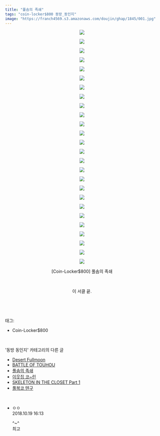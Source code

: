 ```yaml
---
title: "풀솜의 족쇄"
tags: "coin-locker$800 동방_동인지"
image: "https://franch4569.s3.amazonaws.com/doujin/ghap/1845/001.jpg"
---
```

<div class="article">
<p style="text-align: center; clear: none; float: none;"><img src="{{ site.imgserver2 }}/ghap/1845/001.jpg"/></p>
<p style="text-align: center; clear: none; float: none;"><img src="{{ site.imgserver2 }}/ghap/1845/002.jpg"/></p>
<p style="text-align: center; clear: none; float: none;"><img src="{{ site.imgserver2 }}/ghap/1845/003.jpg"/></p>
<p style="text-align: center; clear: none; float: none;"><img src="{{ site.imgserver2 }}/ghap/1845/004.jpg"/></p>
<p style="text-align: center; clear: none; float: none;"><img src="{{ site.imgserver2 }}/ghap/1845/005.jpg"/></p>
<p style="text-align: center; clear: none; float: none;"><img src="{{ site.imgserver2 }}/ghap/1845/006.jpg"/></p>
<p style="text-align: center; clear: none; float: none;"><img src="{{ site.imgserver2 }}/ghap/1845/007.jpg"/></p>
<p style="text-align: center; clear: none; float: none;"><img src="{{ site.imgserver2 }}/ghap/1845/008.jpg"/></p>
<p style="text-align: center; clear: none; float: none;"><img src="{{ site.imgserver2 }}/ghap/1845/009.jpg"/></p>
<p style="text-align: center; clear: none; float: none;"><img src="{{ site.imgserver2 }}/ghap/1845/010.jpg"/></p>
<p style="text-align: center; clear: none; float: none;"><img src="{{ site.imgserver2 }}/ghap/1845/011.jpg"/></p>
<p style="text-align: center; clear: none; float: none;"><img src="{{ site.imgserver2 }}/ghap/1845/012.jpg"/></p>
<p style="text-align: center; clear: none; float: none;"><img src="{{ site.imgserver2 }}/ghap/1845/013.jpg"/></p>
<p style="text-align: center; clear: none; float: none;"><img src="{{ site.imgserver2 }}/ghap/1845/014.jpg"/></p>
<p style="text-align: center; clear: none; float: none;"><img src="{{ site.imgserver2 }}/ghap/1845/015.jpg"/></p>
<p style="text-align: center; clear: none; float: none;"><img src="{{ site.imgserver2 }}/ghap/1845/016.jpg"/></p>
<p style="text-align: center; clear: none; float: none;"><img src="{{ site.imgserver2 }}/ghap/1845/017.jpg"/></p>
<p style="text-align: center; clear: none; float: none;"><img src="{{ site.imgserver2 }}/ghap/1845/018.jpg"/></p>
<p style="text-align: center; clear: none; float: none;"><img src="{{ site.imgserver2 }}/ghap/1845/019.jpg"/></p>
<p style="text-align: center; clear: none; float: none;"><img src="{{ site.imgserver2 }}/ghap/1845/020.jpg"/></p>
<p style="text-align: center; clear: none; float: none;"><img src="{{ site.imgserver2 }}/ghap/1845/021.jpg"/></p>
<p style="text-align: center; clear: none; float: none;"><img src="{{ site.imgserver2 }}/ghap/1845/022.jpg"/></p>
<p style="text-align: center; clear: none; float: none;"><img src="{{ site.imgserver2 }}/ghap/1845/023.jpg"/></p>
<p style="text-align: center; clear: none; float: none;"><img src="{{ site.imgserver2 }}/ghap/1845/024.jpg"/></p>
<p style="text-align: center; clear: none; float: none;"><img src="{{ site.imgserver2 }}/ghap/1845/025.jpg"/></p>
<p style="text-align: center; clear: none; float: none;"><img src="{{ site.imgserver2 }}/ghap/1845/026.jpg"/></p>
<p style="text-align: center; clear: none; float: none;">[Coin-Locker$800] 풀솜의 족쇄</p>
<p style="text-align: center; clear: none; float: none;"><br/></p>
<p style="text-align: center; clear: none; float: none;">이 서클 끝.</p>
<p><br/></p>
</div><br/>
<div class="tagTrail">
<p>태그: </p>
<ul>
<li>Coin-Locker$800</li>
</ul>
</div><br/>
<div class="another">
<p>'동방 동인지' 카테고리의 다른 글</p>
<ul>
<li><a href="/ghap_1847">Desert Fullmoon</a></li>
<li><a href="/ghap_1846">BATTLE OF TOUHOU</a></li>
<li><a href="/ghap_1845">풀솜의 족쇄</a></li>
<li><a href="/ghap_1844">이웃집 코~린</a></li>
<li><a href="/ghap_1843">SKELETON IN THE CLOSET Part 1</a></li>
<li><a href="/ghap_1842">풀복코 텐구</a></li>
</ul>
</div><br/>
<div class="cb_module cb_fluid">
<div class="cb_wrt cb_profile">
<div class="comment">
<ul>
<li class="cb_thumb_off" id="comment15358333">
<div class="cb_comment_area">
<div class="cb_info_area">
<div class="cb_section">
<span class="cb_nick_name">ㅇㅇ</span>
</div>
<div class="cb_section">
<span class="cb_date">2018.10.19 16:13 </span>
</div>
</div>
<div class="cb_dsc_comment">
<p class="cb_dsc">
											^~^<br/>
최고
										</p>
</div>
</div></li>
</ul>
</div>
</div><!-- commentList close -->
</div><br/>
